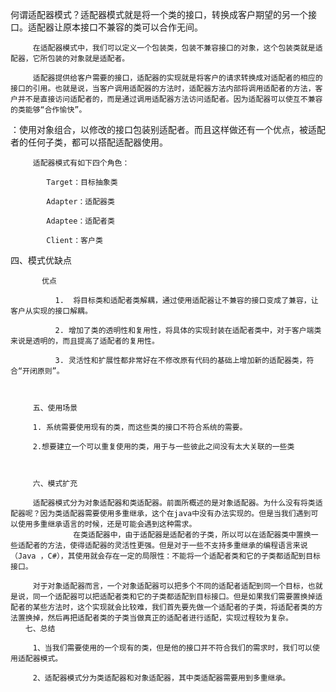 何谓适配器模式？适配器模式就是将一个类的接口，转换成客户期望的另一个接口。适配器让原本接口不兼容的类可以合作无间。

         在适配器模式中，我们可以定义一个包装类，包装不兼容接口的对象，这个包装类就是适配器，它所包装的对象就是适配者。

         适配器提供给客户需要的接口，适配器的实现就是将客户的请求转换成对适配者的相应的接口的引用。也就是说，当客户调用适配器的方法时，适配器方法内部将调用适配者的方法，客户并不是直接访问适配者的，而是通过调用适配器方法访问适配者。因为适配器可以使互不兼容的类能够“合作愉快”。

：使用对象组合，以修改的接口包装别适配者。而且这样做还有一个优点，被适配者的任何子类，都可以搭配适配器使用。

         适配器模式有如下四个角色：

            Target：目标抽象类

            Adapter：适配器类

            Adaptee：适配者类

            Client：客户类

  四、模式优缺点                                                                                                    

           优点

              1.  将目标类和适配者类解耦，通过使用适配器让不兼容的接口变成了兼容，让客户从实现的接口解耦。

              2. 增加了类的透明性和复用性，将具体的实现封装在适配者类中，对于客户端类来说是透明的，而且提高了适配者的复用性。

              3. 灵活性和扩展性都非常好在不修改原有代码的基础上增加新的适配器类，符合“开闭原则”。

 

         五、使用场景                                                                                                     

         1. 系统需要使用现有的类，而这些类的接口不符合系统的需要。

         2.想要建立一个可以重复使用的类，用于与一些彼此之间没有太大关联的一些类

 

         六、模式扩充                                                                                                     

         适配器模式分为对象适配器和类适配器。前面所概述的是对象适配器。为什么没有将类适配器呢？因为类适配器需要使用多重继承，这个在java中没有办法实现的。但是当我们遇到可以使用多重继承语言的时候，还是可能会遇到这种需求。
                  在类适配器中，由于适配器是适配者的子类，所以可以在适配器类中置换一些适配者的方法，使得适配器的灵活性更强。但是对于一些不支持多重继承的编程语言来说（Java ，C#），其使用就会存在一定的局限性：不能将一个适配者类和它的子类都适配到目标接口。

         对于对象适配器而言，一个对象适配器可以把多个不同的适配者适配到同一个目标，也就是说，同一个适配器可以把适配者类和它的子类都适配到目标接口。但是如果我们需要置换掉适配者的某些方法时，这个实现就会比较难，我们首先要先做一个适配者的子类，将适配者类的方法置换掉，然后再把适配者类的子类当做真正的适配者进行适配，实现过程较为复杂。
    　　七、总结                                                                                    

         1、当我们需要使用的一个现有的类，但是他的接口并不符合我们的需求时，我们可以使用适配器模式。

         2、适配器模式分为类适配器和对象适配器，其中类适配器需要用到多重继承。